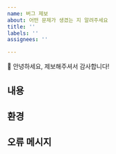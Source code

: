 ```yaml
---	
name: 버그 제보
about: 어떤 문제가 생겼는 지 알려주세요
title: ''
labels: ''
assignees: ''

---
```


👋 안녕하세요, 제보해주셔서 감사합니다!

## 내용
<!-- 어떤 일이 있었는지 간단하게 적어주세요 -->

## 환경
<!--- Windows 버전, 사용하시는 브라우저 버전 등 -->

## 오류 메시지
<!-- 개발자 도구(F12) - 콘솔(Console)에 나온 오류 메시지를 적어주시면, 더욱 정확하게 해결할 수 있습니다. -->
